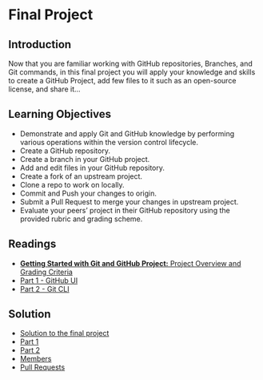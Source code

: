 # Final Project
## Introduction
Now that you are familiar working with GitHub repositories, Branches, and Git commands, in this final project you will apply your knowledge and skills to create a GitHub Project, add few files to it such as an open-source license, and share it...

## Learning Objectives
* Demonstrate and apply Git and GitHub knowledge by performing various operations within the version control lifecycle.
* Create a GitHub repository.
* Create a branch in your GitHub project.
* Add and edit files in your GitHub repository.
* Create a fork of an upstream project.
* Clone a repo to work on locally.
* Commit and Push your changes to origin.
* Submit a Pull Request to merge your changes in upstream project.
* Evaluate your peers’ project in their GitHub repository using the provided rubric and grading scheme.

## Readings
* [**Getting Started with Git and GitHub Project:** Project Overview and Grading Criteria](./files/1-final-project-overview-instructional.pdf)
* [Part 1 - GitHub UI](.files/2-final-project-ui-instructional.pdf)
* [Part 2 - Git CLI](./files/3-final-project-cli-lab.pdf)

## Solution
* [Solution to the final project](./Solution/Solution.md)
* [Part 1](https://github.com/cmaroblesg/github-final-project)
* [Part 2](https://github.com/cmaroblesg/jbbmo-Introduction-to-Git-and-GitHub)
* [Members](https://github.com/ibm-developer-skills-network/jbbmo-Introduction-to-Git-and-GitHub/network/members)
* [Pull Requests](https://github.com/ibm-developer-skills-network/jbbmo-Introduction-to-Git-and-GitHub/compare/master...cmaroblesg:master)
